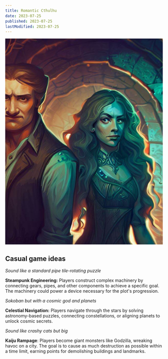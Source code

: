 ```yaml
---
title: Romantic Cthulhu
date: 2023-07-25
published: 2023-07-25
lastModified: 2023-07-25
---
```


![](./romantic-chtulhu.jpeg)

## Casual game ideas

*Sound like a standard pipe tile-rotating puzzle*

**Steampunk Engineering:** Players construct complex 
machinery by connecting gears, pipes, and other components to achieve a 
specific goal. The machinery could power a device necessary for the 
plot's progression.

*Sokoban but with a cosmic god and planets*

**Celestial Navigation:** Players navigate through the 
stars by solving astronomy-based puzzles, connecting constellations, or 
aligning planets to unlock cosmic secrets.

*Sound like crashy cats but big*

**Kaiju Rampage**: Players become giant monsters like 
Godzilla, wreaking havoc on a city. The goal is to cause as much 
destruction as possible within a time limit, earning points for 
demolishing buildings and landmarks.